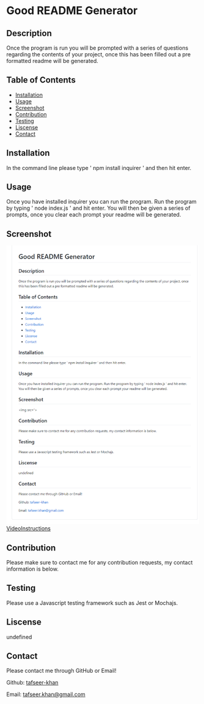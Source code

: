 # Good README Generator

## Description
Once the program is run you will be prompted with a series of questions regarding the contents of your project, once this has been filled out a pre formatted readme will be generated.

## Table of Contents
- [Installation](#installation)
- [Usage](#usage)
- [Screenshot](#screenshot)
- [Contribution](#contribution)
- [Testing](#testing)
- [Liscense](#liscense)
- [Contact](#contact)

## Installation
In the command line please type ' npm install inquirer ' and then hit enter.

## Usage 
Once you have installed inquirer you can run the program. Run the program by typing ' node index.js ' and hit enter. You will then be given a series of prompts, once you clear each prompt your readme will be generated.

## Screenshot
![projectScreenshot](https://github.com/tafseer-khan/Good_ReadME_Generator/blob/main/Assets/README%20Screenshot.png)
[VideoInstructions](https://github.com/tafseer-khan/Good_ReadME_Generator/blob/main/Assets/VideoInstructions.mp4)

## Contribution
Please make sure to contact me for any contribution requests, my contact information is below. 

## Testing 
Please use a Javascript testing framework such as Jest or Mochajs.

## Liscense
undefined

## Contact
Please contact me through GitHub or Email!


Github: [tafseer-khan](https://github.com/tafseer-khan)


Email: [tafseer.khan@gmail.com](mailto:tafseer.khan@gmail.com)
